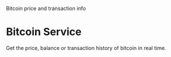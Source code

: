 Bitcoin price and transaction info

# Bitcoin Service

Get the price, balance or transaction history of bitcoin in real time. 
